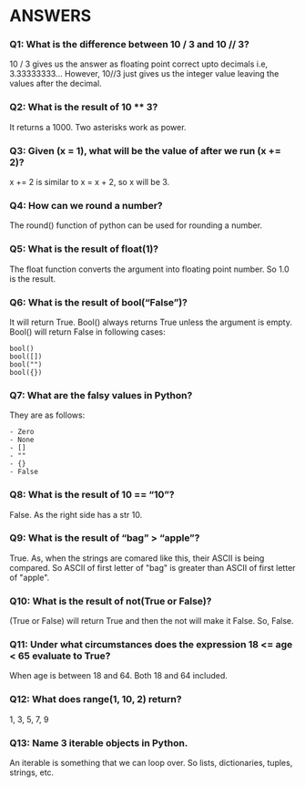 # ANSWERS

### Q1: What is the difference between 10 / 3 and 10 // 3?
10 / 3 gives us the answer as floating point correct upto decimals i.e, 3.33333333... However, 10//3 just gives us the integer value leaving the values after the decimal.

### Q2: What is the result of 10 ** 3?
It returns a 1000. Two asterisks work as power.

### Q3: Given (x = 1), what will be the value of after we run (x += 2)?
x += 2 is similar to x = x + 2, so x will be 3.

### Q4: How can we round a number?
The round() function of python can be used for rounding a number. 

### Q5: What is the result of float(1)?
The float function converts the argument into floating point number. So 1.0 is the result.

### Q6: What is the result of bool(“False”)?
It will return True. Bool() always returns True unless the argument is empty. Bool() will return False in following cases: 
```
bool()
bool([])
bool("")
bool({})
```

### Q7: What are the falsy values in Python?
They are as follows:
```
- Zero
- None
- []
- ""
- {}
- False
```

### Q8: What is the result of 10 == “10”?
False. As the right side has a str 10. 

### Q9: What is the result of “bag” > “apple”?
True. As, when the strings are comared like this, their ASCII is being compared. So ASCII of first letter of "bag" is greater than ASCII of first letter of "apple".

### Q10: What is the result of not(True or False)?
(True or False) will return True and then the not will make it False. So, False.

### Q11: Under what circumstances does the expression 18 <= age < 65 evaluate to True?
When age is between 18 and 64. Both 18 and 64 included. 

### Q12: What does range(1, 10, 2) return?
1, 3, 5, 7, 9

### Q13: Name 3 iterable objects in Python.
An iterable is something that we can loop over. So lists, dictionaries, tuples, strings, etc.